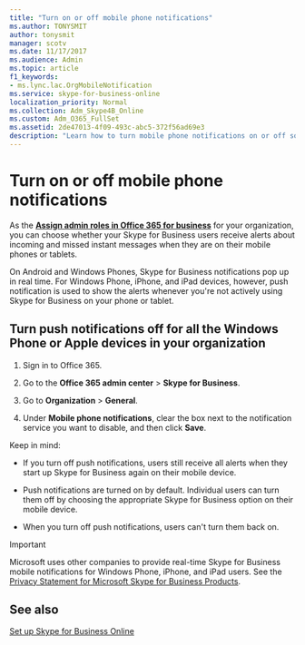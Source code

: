 ```yaml
---
title: "Turn on or off mobile phone notifications"
ms.author: TONYSMIT
author: tonysmit
manager: scotv
ms.date: 11/17/2017
ms.audience: Admin
ms.topic: article
f1_keywords:
- ms.lync.lac.OrgMobileNotification
ms.service: skype-for-business-online
localization_priority: Normal
ms.collection: Adm_Skype4B_Online
ms.custom: Adm_O365_FullSet
ms.assetid: 2de47013-4f09-493c-abc5-372f56ad69e3
description: "Learn how to turn mobile phone notifications on or off so your users can receive alerts about incoming, voice mail, and missed instant messages."
---
```


# Turn on or off mobile phone notifications

As the **[Assign admin roles in Office 365 for business](https://support.office.com/article/eac4d046-1afd-4f1a-85fc-8219c79e1504)** for your organization, you can choose whether your Skype for Business users receive alerts about incoming and missed instant messages when they are on their mobile phones or tablets.
  
On Android and Windows Phones, Skype for Business notifications pop up in real time. For Windows Phone, iPhone, and iPad devices, however, push notification is used to show the alerts whenever you're not actively using Skype for Business on your phone or tablet.
  
## Turn push notifications off for all the Windows Phone or Apple devices in your organization
<a name="__top"> </a>

1. Sign in to Office 365.
    
2. Go to the **Office 365 admin center** > **Skype for Business**.
    
3. Go to **Organization** > **General**. 
    
4. Under **Mobile phone notifications**, clear the box next to the notification service you want to disable, and then click **Save**.
    
Keep in mind: 
  
- If you turn off push notifications, users still receive all alerts when they start up Skype for Business again on their mobile device.
    
- Push notifications are turned on by default. Individual users can turn them off by choosing the appropriate Skype for Business option on their mobile device.
    
- When you turn off push notifications, users can't turn them back on.
    
> [!IMPORTANT]
>  Microsoft uses other companies to provide real-time Skype for Business mobile notifications for Windows Phone, iPhone, and iPad users. See the [Privacy Statement for Microsoft Skype for Business Products](https://go.microsoft.com/fwlink/p/?linkid=247732). 
  
## See also
<a name="__top"> </a>
[Set up Skype for Business Online](set-up-skype-for-business-online.md)

